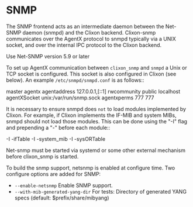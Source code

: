 SNMP
====

The SNMP frontend acts as an intermediate daemon between the Net-SNMP
daemon (snmpd) and the Clixon backend. Clixon-snmp communicates over the AgentX
protocol to snmpd typically via a UNIX socket, and over the internal IPC protocol to the Clixon
backend.

Use Net-SNMP version 5.9 or later

To set up AgentX communication between ``clixon_snmp`` and ``snmpd`` a
Unix or TCP socket is configured. This socket is also configured in
Clixon (see below). An example `/etc/snmpd/snmpd.conf` is as follows::

   master       agentx
   agentaddress 127.0.0.1,[::1]
   rwcommunity  public localhost
   agentXSocket unix:/var/run/snmp.sock
   agentxperms  777 777

It is necessary to ensure snmpd does `not` to load modules
implemented by Clixon. For example, if Clixon implements the IF-MIB and
system MIBs, snmpd should not load those modules. This can be done
using the "-I" flag and prepending a "-" before each module::
   
   -I -ifTable -I -system_mib -I -sysORTable

Net-snmp must be started via systemd or some other external mechanism before clixon_snmp is started.

To build the snmp support, netsnmp is enabled at configure time.  Two configure  options are added for SNMP:
* ``--enable-netsnmp`` Enable SNMP support.
* ``--with-mib-generated-yang-dir`` For tests: Directory of generated YANG specs (default: $prefix/share/mibyang)
